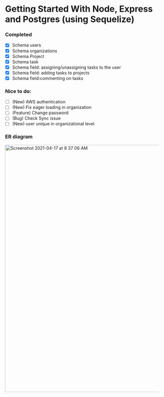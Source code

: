 
# Getting Started With Node, Express and Postgres (using Sequelize)

### Completed
- [x] Schema users
- [x] Schema organizations
- [x] Schema Project
- [x] Schema task
- [x] Schema field: assigning/unassigning tasks to the user
- [x] Schema field: adding tasks to projects
- [x] Schema field:commenting on tasks

### Nice to do: 
- [ ] (New) AWS authentication
- [ ] (New) Fix eager loading in organization
- [ ] (Feature) Change password
- [ ] (Bug) Check Sync issue
- [ ] (New) user unique in organizational level

### ER diagram
<img width="811" alt="Screenshot 2021-04-17 at 8 37 06 AM" src="https://user-images.githubusercontent.com/1827233/115105725-a5a62680-9f58-11eb-9cde-eca028cd24d7.png">
